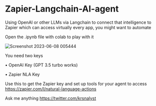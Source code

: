 # Zapier-Langchain-AI-agent
Using OpenAI or other LLMs via Langchain to connect that intelligence to Zapier which can access virtually every app, you might want to automate

Open the .ipynb file with colab to play with it

![Screenshot 2023-06-08 005444](https://github.com/K-Jadeja/Zapier-Langchain-AI-agent/assets/113630783/f7e2378e-6088-4d52-b245-bbe8046d5603)

You need two keys

• OpenAI Key (GPT 3.5 turbo works)

• Zapier NLA Key

Use this to get the Zapier key and set up tools for your agent to access https://zapier.com/l/natural-language-actions

Ask me anything https://twitter.com/krsnalyst 
